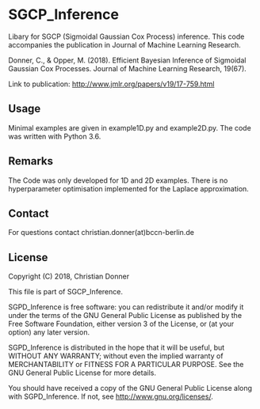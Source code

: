 # SGCP_Inference

Libary for SGCP (Sigmoidal Gaussian Cox Process) inference. This code
accompanies the publication in Journal of Machine Learning Research.

Donner, C., & Opper, M. (2018). 
Efficient Bayesian Inference of Sigmoidal Gaussian Cox Processes. 
Journal of Machine Learning Research, 19(67).

Link to publication:
<http://www.jmlr.org/papers/v19/17-759.html>

## Usage

Minimal examples are given in example1D.py and example2D.py.
The code was written with Python 3.6.

## Remarks

The Code was only developed for 1D and 2D examples. There is no
hyperparameter optimisation implemented for the Laplace approximation.

## Contact

For questions contact christian.donner(at)bccn-berlin.de

## License

Copyright (C) 2018, Christian Donner

This file is part of SGCP_Inference.

SGPD_Inference is free software: you can redistribute it and/or modify
it under the terms of the GNU General Public License as published by
the Free Software Foundation, either version 3 of the License, or
(at your option) any later version.

SGPD_Inference is distributed in the hope that it will be useful,
but WITHOUT ANY WARRANTY; without even the implied warranty of
MERCHANTABILITY or FITNESS FOR A PARTICULAR PURPOSE.  See the
GNU General Public License for more details.

You should have received a copy of the GNU General Public License
along with SGPD_Inference.  If not, see <http://www.gnu.org/licenses/>.